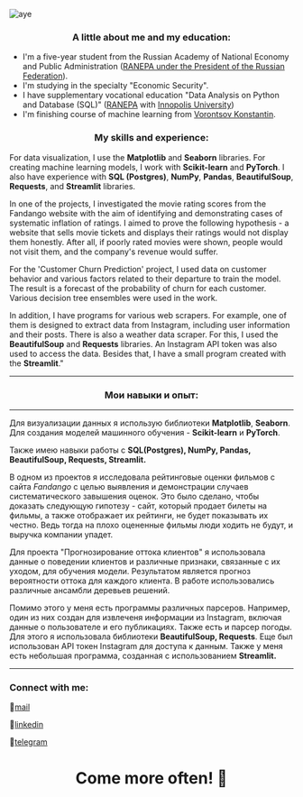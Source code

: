 ![aye](https://sun9-62.userapi.com/impg/36mCliScBEm0WVUf_sxHPitxXvRfeh2vkcgZCw/dBpDytofLbU.jpg?size=1912x748&quality=96&sign=7b49293c08ae3bd3da687f8d8dd80727&type=album)

<h3 align="center">A little about me and my education: </h3>

* I'm a five-year student from the Russian Academy of National Economy and Public Administration ([RANEPA under the President of the Russian Federation](www.ranepa.ru/)).
* I'm studying in the specialty "Economic Security". 
* I have supplementary vocational education "Data Analysis on Python and Database (SQL)" ([RANEPA](www.ranepa.ru/) with [Innopolis University](https://innopolis.university))
* I'm finishing course of machine learning from [Vorontsov Konstantin](http://www.machinelearning.ru/wiki/index.php?title=Машинное_обучение_%28курс_лекций%2C_К.В.Воронцов%29).


<h3 align="center">My skills and experience: </h3>

For data visualization, I use the **Matplotlib** and **Seaborn** libraries. For creating machine learning models, I work with **Scikit-learn** and **PyTorch**. I also have experience with **SQL (Postgres)**, **NumPy**, **Pandas**, **BeautifulSoup**, **Requests**, and **Streamlit** libraries.

In one of the projects, I investigated the movie rating scores from the Fandango website with the aim of identifying and demonstrating cases of systematic inflation of ratings. I aimed to prove the following hypothesis - a website that sells movie tickets and displays their ratings would not display them honestly. After all, if poorly rated movies were shown, people would not visit them, and the company's revenue would suffer.

For the 'Customer Churn Prediction' project, I used data on customer behavior and various factors related to their departure to train the model. The result is a forecast of the probability of churn for each customer. Various decision tree ensembles were used in the work.

In addition, I have programs for various web scrapers. For example, one of them is designed to extract data from Instagram, including user information and their posts. There is also a weather data scraper. For this, I used the **BeautifulSoup** and **Requests** libraries. An Instagram API token was also used to access the data. Besides that, I have a small program created with the **Streamlit**."

_____
<h3 align="center">Мои навыки и опыт: </h3>

_____


Для визуализации данных я использую библиотеки **Matplotlib**, **Seaborn**. 
Для создания моделей машинного обучения - **Scikit-learn** и **PyTorch**.

Также имею навыки работы с **SQL(Postgres), NumPy, Pandas, BeautifulSoup, Requests, Streamlit.** 

В одном из проектов я исследовала рейтинговые оценки фильмов с сайта *Fandango* с целью выявления и демонстрации случаев систематического завышения оценок. Это было сделано, чтобы доказать следующую гипотезу - сайт, который продает билеты на фильмы, а также отображает их рейтинги, не будет показывать их честно. Ведь тогда на плохо оцененные фильмы люди ходить не будут, и выручка компании упадет. 

Для проекта "Прогнозирование оттока клиентов" я использовала данные о поведении клиентов и различные признаки, связанные с их уходом, для обучения модели. Результатом является прогноз вероятности оттока для каждого клиента. В работе использовались различные ансамбли деревьев решений.

Помимо этого у меня есть программы различных парсеров. Например, один из них создан для извлеченя информации из Instagram, включая данные о пользователе и его публикациях. Также есть и парсер погоды. Для этого я использовала библиотеки **BeautifulSoup, Requests**. Еще был использован API токен Instagram для доступа к данным. Также у меня есть небольшая программа, созданная с использованием **Streamlit.**
_____

<h3 align="left">Connect with me:</h3>

🌺[mail](mailto:annachifranova@gmail.com)

🌺[linkedin](
https://www.linkedin.com/in/ann-chifranova-489982285?utm_source=share&utm_campaign=share_via&utm_content=profile&utm_medium=ios_app)

🌺[telegram](https://t.me/chifr)

<h1 align="center">Come more often! 👋</h1>
